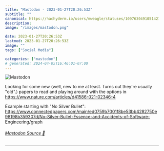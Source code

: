 ```yaml
---
title: "Mastodon - 2023-01-27T20:26:53Z"
subtitle: ""
canonical: https://hachyderm.io/users/mweagle/statuses/109763049105142144
description:
image: "/images/mastodon.png"

date: 2023-01-27T20:26:53Z
lastmod: 2023-01-27T20:26:53Z
image: ""
tags: ["Social Media"]

categories: ["mastodon"]
# generated: 2024-04-05T16:46:01-07:00
---
```

![Mastodon](/images/mastodon.png)

<p>Looking for some new (well, new to me at least. Turns out they&#39;re usually &quot;old&quot;.) papers to read and playing around with the options in <a href="https://www.nature.com/articles/d41586-021-02346-4" target="_blank" rel="nofollow noopener noreferrer" translate="no"><span class="invisible">https://www.</span><span class="ellipsis">nature.com/articles/d41586-021</span><span class="invisible">-02346-4</span></a></p><p>Example starting with &quot;No Silver Bullet&quot;: <a href="https://www.connectedpapers.com/main/ed0759b7001f8be53bb4282750e98198b359307d/No-Silver-Bullet-Essence-and-Accidents-of-Software-Engineering/graph" target="_blank" rel="nofollow noopener noreferrer" translate="no"><span class="invisible">https://www.</span><span class="ellipsis">connectedpapers.com/main/ed075</span><span class="invisible">9b7001f8be53bb4282750e98198b359307d/No-Silver-Bullet-Essence-and-Accidents-of-Software-Engineering/graph</span></a></p>


###### [Mastodon Source 🐘](https://hachyderm.io/@mweagle/109763049105142144)

___
